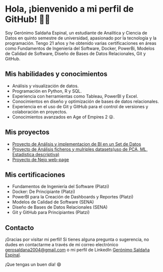 # Hola, ¡bienvenido a mi perfil de GitHub! 👋🏼

Soy Gerónimo Saldaña Espinal, un estudiante de Analítica y Ciencia de Datos en quinto semestre de universidad, apasionado por la tecnología y la programación. Tengo 21 años y he obtenido varias certificaciones en áreas como Fundamentos de Ingeniería del Software, Docker, PowerBi, Modelos de Calidad de Software, Diseño de Bases de Datos Relacionales, Git y GitHub.

## Mis habilidades y conocimientos

- Análisis y visualización de datos.
- Programación en Python, R y SQL.
- Experiencia con herramientas como Tableau, PowerBI y Excel.
- Conocimientos en diseño y optimización de bases de datos relacionales.
- Experiencia en el uso de Git y GitHub para el control de versiones y colaboración en proyectos.
- Conocimientos avanzados en Age of Empires 2 😜.

## Mis proyectos

- [Proyecto de Análisis y implementacion de BI en un Set de Datos](https://github.com/Gergash/BI)
- [Proyecto de Análisis ficheros y mulriples datasets(uso de PCA, ML, Estadistica descriptiva)](https://github.com/Gergash/Experimentos-y-Data-Science)
- [Proyecto de Nejo web-page](https://github.com/geronimo-sal/NBA-Data-Analysis)

## Mis certificaciones

- Fundamentos de Ingeniería del Software (Platzi)
- Docker: De Principiante (Platzi)
- PowerBI para la Creación de Dashboards y Reportes (Platzi)
- Modelos de Calidad de Software (SENA)
- Diseño de Bases de Datos Relacionales (SENA)
- Git y GitHub para Principiantes (Platzi)

## Contacto

¡Gracias por visitar mi perfil! Si tienes alguna pregunta o sugerencia, no dudes en contactarme a través de mi correo electrónico [gerosaldana2004@gmail.com](mailto:gerosaldana2004@gmail.com) o mi perfil de LinkedIn [Gerónimo Saldaña Espinal](https://www.linkedin.com/in/geronimo-saldaña-espinal-b253821a7/).

¡Que tengas un buen día! 😄
